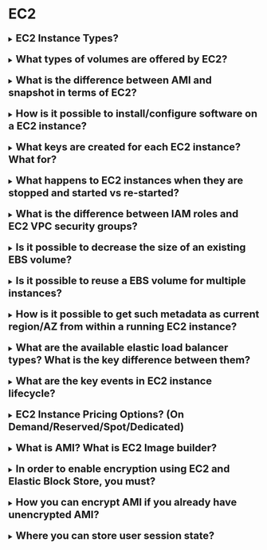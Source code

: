 <h1>EC2</h1>

[//]:# (EC2 Instance Types?)

<details>
    <summary>
        <b><big><big>
            EC2 Instance Types?
        </big></big></b>
    </summary>

* **General Purpose Instances:** These instances provide a balance of compute,
memory, and networking resources, and can be used for a variety of diverse workloads.
They are ideal for applications that use these resources in equal proportions
such as web servers and code repositories.

* **Compute Optimized Instances:** These instances are ideal for compute-bound
applications that benefit from high-performance processors.

* **Memory Optimized Instances:** These instances are designed to 
deliver fast performance for workloads that process large data sets in memory.

* **Storage Optimized Instances:** These instances are designed for 
workloads that require high, sequential read and write access to 
very large data sets on local storage.

* **Accelerated Computing Instances:** These instances use hardware accelerators,
or co-processors, to perform functions, 
such as floating-point number calculations, graphics processing, 
or data pattern matching, more efficiently than is possible in software running on CPUs.

</details>
<br>

[//]:# (What types of volumes are offered by EC2?)

<details>
    <summary>
        <b><big><big>
            What types of volumes are offered by EC2?
        </big></big></b>
    </summary>

- **General Purpose SSD (gp2 and gp3):** These are suitable for a broad 
range of workloads, including virtual desktops,
low-latency interactive apps, and dev/test environments.


- **Provisioned IOPS SSD (io1 and io2):** These are designed for
I/O-intensive applications such as large relational or NoSQL databases.


- **io2 Block Express volumes:** These offer higher performance 
and are ideal for your largest, most I/O intensive, mission-critical deployments.


- **Throughput Optimized HDD (st1):** 
These are designed for frequently accessed, 
throughput-intensive workloads with large datasets and large I/O sizes.


- **Cold HDD (sc1):** These are designed for less frequently accessed workloads.

</details>
<br>

[//]:# (What is the difference between AMI and snapshot in terms of EC2?)

<details>
    <summary>
        <b><big><big>
            What is the difference between AMI and snapshot in terms of EC2?
        </big></big></b>
    </summary>

- **Amazon Machine Image (AMI):** An AMI is a template that contains 
a software configuration (for example, an operating system, an application server,
and applications). 
It includes one or more Amazon Elastic Block Store (EBS) snapshots or, 
for instance-store-backed AMIs, a template for the root volume of the instance. 
When you create an AMI of an existing EC2 instance, 
a snapshot is taken for all the volumes that are attached to the instance. 
You can use AMIs to launch new instances with preconfigured software and data.

- **Snapshot:** A snapshot is a point-in-time copy of your data.
It is a backup of the disk drive. You can’t use snapshots to launch a new instance, 
but you can use them to replace volumes on an existing instance. 
If you experience data corruption or a volume failure, 
you can create a volume from a snapshot that you have 
taken and replace the old volume. 
You can also use snapshots to provision new volumes and attach them during 
a new instance launch.

</details>
<br>

[//]:# (How is it possible to install/configure software on a EC2 instance?)

<details>
    <summary>
        <b><big><big>
            How is it possible to install/configure software on a EC2 instance?
        </big></big></b>
    </summary>

sudo yum install links

</details>
<br>

[//]:# (What keys are created for each EC2 instance? What for?)

<details>
    <summary>
        <b><big><big>
            What keys are created for each EC2 instance? What for?
        </big></big></b>
    </summary>

* **The public key** is stored on your EC2 instance, 
and it is placed in an entry within ~/.ssh/authorized_keys
when your instance boots for the first time.


* **The private key** is stored by you. 
It allows you to securely SSH into your instance. 
Anyone who possesses your private key can connect to your instances, 
so it’s important that you store your private key in a secure place

</details>
<br>

[//]:# (What happens to EC2 instances when they are stopped and started vs re-started?)

<details>
    <summary>
        <b><big><big>
            What happens to EC2 instances when they are stopped and started vs re-started?
        </big></big></b>
    </summary>

When you stop and start an Amazon EC2 instance, 
it involves giving up the physical hardware that the server was running 
on and EC2 is free to start somebody else’s instance there. 

Here are some key points to note:

* Your EBS boot volume (and other attached EBS volumes) are still preserved.
* When you start the instance again, EC2 picks some hardware to run it on, 
ties in the EBS volume(s), and boots it up again.
* The instance gets a new internal and external IP address.
* If an Elastic IP address was associated with the instance before 
it was stopped, then you’ll need to re-associate it after the start.
* Any contents on the instance’s former ephemeral storage were wiped
and you are given fresh ephemeral storage.
* A fresh billing hour is started for the instance when you start it again.

On the other hand, when you reboot an instance, 
it’s a simple reboot at the OS level and the instance 
stays running on the same hardware. Here are some key points to note:

* The instance keeps the same private and public IP addresses.
* If an Elastic IP address was associated, it remains associated.
* The same ephemeral storage is kept without getting wiped.
* No new billing hour is started on a reboot.

</details>
<br>

[//]:# (What is the difference between IAM roles and EC2 VPC security groups?)

<details>
    <summary>
        <b><big><big>
            What is the difference between IAM roles and EC2 VPC security groups?
        </big></big></b>
    </summary>

- **IAM Roles:** An IAM role is an identity within your AWS account that
has specific permissions. It is similar to an IAM user, 
but is not associated with a specific person. 
IAM roles determine which AWS API commands can be executed using the 
AWS CLI or any of the many AWS SDKs. 
You can temporarily assume an IAM role in the AWS Management Console by switching roles.
IAM roles, users, and groups have nothing to do with accessing your EC2 instance.

- **EC2 VPC Security Groups:** Security groups act like a 
firewall for your EC2 instances. 
They determine which computers can connect to your EC2 instance 
and on which ports other computers can connect. 
For example, they can specify that the world can connect to your HTTP port, 
or that only your local computer can SSH into the EC2 instance. 
The security groups say nothing about which people can connect to your EC2 instance.

</details>
<br>

[//]:# (Is it possible to decrease the size of an existing EBS volume?)

<details>
    <summary>
        <b><big><big>
            Is it possible to decrease the size of an existing EBS volume?
        </big></big></b>
    </summary>

No, it is not possible to directly decrease the size of an existing Amazon EBS volume.
The size of an EBS volume can only be increased, not decreased.

However, there is a workaround to effectively reduce the size of an EBS volume:

* Create a snapshot of the current volume.
* Create a new, smaller EBS volume.
* Attach the new volume to your EC2 instance.
* Format the new volume.
* Mount the new volume.
* Copy the data from the old volume to the new volume.
* Prepare the new volume for use.
* Detach and unmount the old volume.

https://medium.com/@m.yunan.helmy/decrease-the-size-of-ebs-volume-in-your-ec2-instance-ea326e951bce
https://repost.aws/knowledge-center/ebs-increase-decrease-volume-size

</details>
<br>

[//]:# (Is it possible to reuse a EBS volume for multiple instances?)

<details>
    <summary>
        <b><big><big>
            Is it possible to reuse a EBS volume for multiple instances?
        </big></big></b>
    </summary>

Yes, it is possible to reuse an EBS volume for multiple instances using
a feature called Amazon EBS Multi-Attach. 
This feature allows you to attach a single Provisioned IOPS SSD (io1 or io2) 
volume to multiple instances that are in the same Availability Zone. 
You can attach multiple Multi-Attach enabled volumes to an instance or set of instances.

</details>
<br>

[//]:# (How is it possible to get such metadata as current region/AZ from within a running EC2 instance?)

<details>
    <summary>
        <b><big><big>
            How is it possible to get such metadata as current region/AZ from within a running EC2 instance?
        </big></big></b>
    </summary>

AWS API Url get
http://169.254.169.254/latest/meta-data/

Java SDK static EC2Instance.getMetadata();

</details>
<br>

[//]:# (What are the available elastic load balancer types? What is the key difference between them?)

<details>
    <summary>
        <b><big><big>
            What are the available elastic load balancer types? What is the key difference between them?
        </big></big></b>
    </summary>

- **Application Load Balancers:** These are used to route HTTP/HTTPS (or Layer 7) traffic. 
An Application Load Balancer makes routing decisions at the application 
layer (HTTP/HTTPS), supports path-based routing, 
and can route requests to one or more ports on each container instance in your cluster.

- **Network Load Balancers:** These are used to route TCP (or Layer 4) traffic. 
A Network Load Balancer makes routing decisions at the transport layer (TCP/SSL). 
It can handle millions of requests per second.

- **Gateway Load Balancers:** These are used to manage and deploy network 
security systems in a scalable manner.

- **Classic Load Balancers:** These provide basic load balancing across multiple 
Amazon EC2 instances and operate at both the request level and connection level.

</details>
<br>

[//]:# (What are the key events in EC2 instance lifecycle?)

<details>
    <summary>
        <b><big><big>
            What are the key events in EC2 instance lifecycle?
        </big></big></b>
    </summary>


* Start -> Pending -> Running -> Rebooting 
* Shutting-Down -> Terminating 
* Stopping -> Stopped

![img](https://docs.aws.amazon.com/AWSEC2/latest/UserGuide/images/instance_lifecycle.png)

</details>
<br>

[//]:# (EC2 Instance Pricing Options?)

<details>
    <summary>
        <b><big><big>
            EC2 Instance Pricing Options? (On Demand/Reserved/Spot/Dedicated)
        </big></big></b>
    </summary>

- On Demand - pay the hour or the second
- Reserved - reserved capacity for one or three years. Up to 72% discount
- Spot - purchase unused capacity (90% discount)
- Dedicated - physical ec2 - most expensive

</details>
<br>

[//]:# (What is AMI?)

<details>
    <summary>
        <b><big><big>
            What is AMI? What is EC2 Image builder?
        </big></big></b>
    </summary>

AMI (Amazon Machine Images) - is configuration of setup EC2 env.

EC2 Image Builder is a tool there you can build your own EC2 instance 
  by using already worked ec2 instance by coping all settings

This is suitable in situation where you are not created previous ec2 
  and need a quick copy 

</details>
<br>

[//]:# (In order to enable encryption using EC2 and Elastic Block Store, you must?)

<details>
    <summary>
        <b><big><big>
            In order to enable encryption using EC2 and Elastic Block Store, you must?
        </big></big></b>
    </summary>

Configure encryption when creating the EBS volume -
When you create a new, empty EBS volume, you can encrypt it by
enabling encryption for the specific volume creation operation.

</details>
<br>

[//]:# (How you can encrypt AMI if you already have unencrypted AMI?)

<details>
    <summary>
        <b><big><big>
            How you can encrypt AMI if you already have unencrypted AMI?
        </big></big></b>
    </summary>

It is not possible to encrypt an AMI after it has been created. 
You will need to create a copy of the AMI and add encryption for the copy.

</details>
<br>

[//]:# (Where you can store user session state?)

<details>
    <summary>
        <b><big><big>
            Where you can store user session state?
        </big></big></b>
    </summary>

- Store session state in DynamoDB (preferred)
- Use an ElastiCache cluster

</details>
<br>